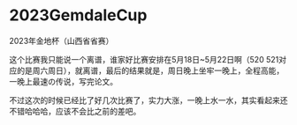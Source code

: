 # 2023GemdaleCup

 2023年金地杯（山西省省赛）

这个比赛我只能说一个离谱，谁家好比赛安排在5月18日~5月22日啊（520 521对应的是周六周日），就离谱，最后的结果就是，周日晚上坐牢一晚上，全程高能，一晚上最速の传说，写完论文。

不过这次的时候已经比了好几次比赛了，实力大涨，一晚上水一水，其实看起来还不错哈哈哈，应该不会比之前的差吧。
